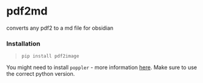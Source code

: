 # pdf2md
converts any pdf2 to a md file for obsidian

### Installation
> `pip install pdf2image`

You might need to install `poppler` - more information [here](https://pypi.org/project/pdf2image/).
Make sure to use the correct python version.

